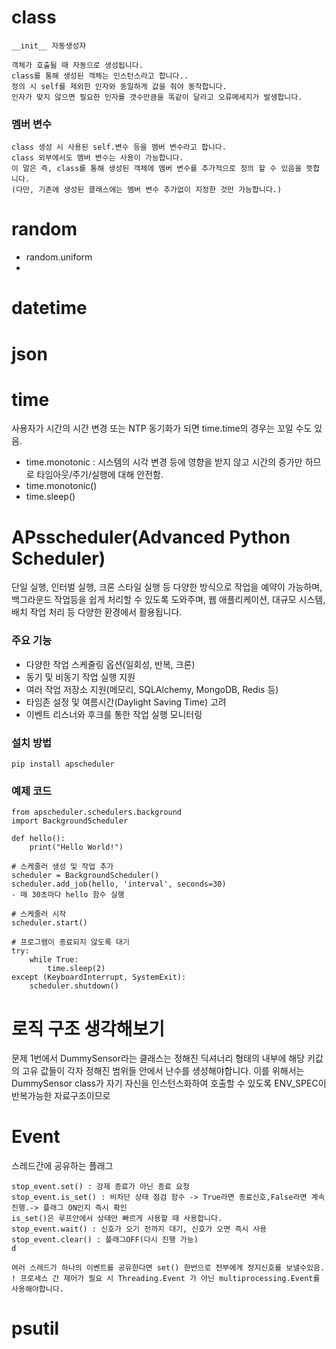 # class
```
__init__ 자동생성자

객체가 호출될 때 자동으로 생성됩니다.
class를 통해 생성된 객체는 인스턴스라고 합니다..
정의 시 self를 제외한 인자와 동일하게 값을 줘야 동작합니다.
인자가 맞지 않으면 필요한 인자를 갯수만큼을 똑같이 달라고 오류메세지가 발생합니다.
```

### 멤버 변수
```
class 생성 시 사용된 self.변수 등을 멤버 변수라고 합니다.
class 외부에서도 멤버 변수는 사용이 가능합니다. 
이 말은 즉, class를 통해 생성된 객체에 멤버 변수를 추가적으로 정의 할 수 있음을 뜻합니다.
(다만, 기존에 생성된 클래스에는 멤버 변수 추가없이 지정한 것만 가능합니다.)
```

# random
- random.uniform
- 

# datetime

# json

# time
사용자가 시간의 시간 변경 또는 NTP 동기화가 되면 time.time의 경우는 꼬일 수도 있음.
- time.monotonic : 시스템의 시각 변경 등에 영향을 받지 않고 시간의 증가만 하므로 타임아웃/주기/실행에 대해 안전함.
- time.monotonic()
- time.sleep()

# APsscheduler(Advanced Python Scheduler)

단일 실행, 인터벌 실행, 크론 스타일 실행 등 다양한 방식으로 작업을 예약이 가능하며, 백그라운드 작업등을 쉽게 처리할 수 있도록 도와주며, 웹 애플리케이션, 대규모 시스템, 배치 작업 처리 등 다양한 환경에서 활용됩니다.

### 주요 기능
- 다양한 작업 스케줄링 옵션(일회성, 반복, 크론)
- 동기 및 비동기 작업 실행 지원
- 여러 작업 저장소 지원(메모리, SQLAlchemy, MongoDB, Redis 등)
- 타임존 설정 및 여름시간(Daylight Saving Time) 고려
- 이벤트 리스너와 후크를 통한 작업 실행 모니터링

### 설치 방법
```pip install apscheduler```

### 예제 코드

```
from apscheduler.schedulers.background 
import BackgroundScheduler

def hello():
    print("Hello World!")

# 스케줄러 생성 및 작업 추가
scheduler = BackgroundScheduler()
scheduler.add_job(hello, 'interval', seconds=30)
- 매 30초마다 hello 함수 실행

# 스케줄러 시작
scheduler.start()

# 프로그램이 종료되지 않도록 대기
try:
    while True:
        time.sleep(2)
except (KeyboardInterrupt, SystemExit):
    scheduler.shutdown()

```

# 로직 구조 생각해보기
문제 1번에서 DummySensor라는 클래스는 정해진 딕셔너리 형태의 내부에 해당 키값의 고유 값들이 각자 정해진 범위들 안에서
난수를 생성해야합니다. 이를 위해서는 DummySensor class가 자기 자신을 인스턴스화하여 호출할 수 있도록 ENV_SPEC이 반복가능한 자료구조이므로

# Event
스레드간에 공유하는 플래그
```
stop_event.set() : 강제 종료가 아닌 종료 요청
stop_event.is_set() : 비차단 상태 점검 함수 -> True라면 종료신호,False라면 계속 진행.-> 플래그 ON인지 즉시 확인
is_set()은 루프안에서 상태만 빠르게 사용할 때 사용합니다.
stop_event.wait() : 신호가 오기 전까지 대기, 신호가 오면 즉시 사용
stop_event.clear() : 플래그OFF(다시 진행 가능)
d

여러 스레드가 하나의 이벤트를 공유한다면 set() 한번으로 전부에게 정지신호를 보낼수있음.
! 프로세스 간 제어가 필요 시 Threading.Event 가 아닌 multiprocessing.Event를 사용해야합니다.
```

# psutil